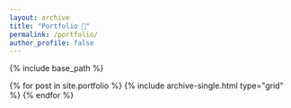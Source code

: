 ```yaml
---
layout: archive
title: "Portfolio 💼"
permalink: /portfolio/
author_profile: false
---
```


{% include base_path %}

<div class="grid__wrapper">
  {% for post in site.portfolio %}
    {% include archive-single.html type="grid" %}
  {% endfor %}
</div>

<!-- <h3>Behance Projects</h3>

<div class="grid__wrapper behance_projects">
</div> -->
